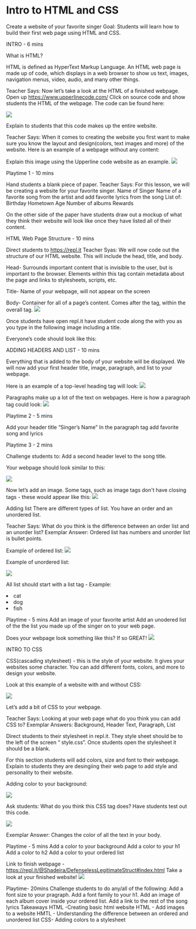 # Intro to HTML and CSS


Create a website of your favorite singer 
Goal: Students will learn how to build their first web page using HTML and CSS. 

INTRO - 6 mins

What is HTML? 

HTML is defined as HyperText Markup Language. An HTML web page is made up of code, which displays in a web browser to show us text, images, navigation menus, video, audio, and many other things.


Teacher Says: Now let’s take a look at the HTML of a finished webpage. 
Open up https://www.upperlinecode.com/ 
Click on source code and show students the HTML of the webpage. The code can be found here: 

<img src="images/upperlinecodesource.png">

Explain to students that this code makes up the entire website.

Teacher Says: When it comes to creating the website you first want to make sure you know the layout and design(colors, text images and more) of the website. Here is an example of a webpage without any content: 

Explain this image using the Upperline code website as an example. 
<img src="images/websiteimage.png">


Playtime 1 - 10 mins

Hand students a blank piece of paper. 
Teacher Says: For this lesson, we will be creating a website for your favorite singer. 
Name of Singer
Name of a favorite song from the artist and add favorite lyrics from the song
List of:
   Birthday
   Hometown
   Age 
  Number of albums
  Rewards

On the other side of the paper have students draw out a mockup of what they think their website will look like once they have listed all of their content. 


HTML Web Page Structure - 10 mins

Direct students to https://repl.it
Teacher Syas: We will now code out the structure of our HTML website. This will include the head, title, and body.

Head- Surrounds important content that is invisible to the user, but is important to the browser. Elements within this tag contain metadata about the page and links to stylesheets, scripts, etc.

Title- Name of your webpage, will not appear on the screen 

Body- Container for all of a page’s content. Comes after the <head> tag, within the overall <html> tag.
<img src="images/html.png">

Once students have open repl.it have student code along the with you as you type in the following image including a title. 

Everyone’s code should look like this: 
<!DOCTYPE html>
<html>
  <head>
    <title> Web Page </title>
  </head>
  <body>
      </body>
</html>

ADDING HEADERS AND LIST - 10 mins

Everything that is added to the body of your website will be displayed. We will now add your first header title, image, paragraph, and list to your webpage. 

Here is an example of a top-level heading tag will look: 
<img src="images/h1tag.png">

Paragraphs make up a lot of the text on webpages. Here is how a paragraph tag could look:
<img src="images/ptag.png">

Playtime 2 - 5 mins

Add your header title “Singer’s Name”
In the paragraph tag add favorite song and lyrics

Playtime 3 - 2 mins

Challenge students to: 
Add a second header level to the song title.

Your webpage should look similar to this: 

<img src="images/firsthtml.png" >


Now let’s add an image. 
Some tags, such as image tags don't have closing tags - these would appear like this:
<img src="images/img.png"/>

Adding list
There are different types of list. You have an order and an unordered list. 

Teacher Says: What do you think is the difference between an order list and an unorder list? 
Exemplar Answer: Ordered list has numbers and unorder list is bullet points. 

Example of ordered list:
<img src="images/ol.png">

Example of unordered list:

<img src="images/ul.png" >


All list should start with a list tag - Example:
<li>cat</li>
<li>dog</li>
<li>fish</li>


Playtime - 5 mins
Add an image of your favorite artist 
Add an unodered list of the the list you made up of the singer on to your web page. 

Does your webpage look something like this? If so GREAT!
<img src="images/beyoncehtml.png">


INTRO TO CSS

CSS(cascading stylesheet) -  this is the style of your website. It gives your websites some character. You can add different fonts, colors, and more to design your website. 

Look at this example of a website with and without CSS:

<img src="images/websutecssandhtml.png">

Let’s add a bit of CSS to your webpage.
 
Teacher Says: Looking at your web page what do you think you can add CSS to? 
Exemplar Answers: Background, Header Text, Paragraph, List

Direct students to their stylesheet in repl.it. They style sheet should be to the left of the screen “ style.css”. Once students open the stylesheet it should be a blank. 

For this section students will add colors, size and font to their webpage. Explain to students they are desingiing their web page to add style and personality to their website. 

Adding color to your background: 

<img src="images/backgroundcolor.png">

Ask students: What do you think this CSS tag does? 
Have students test out this code. 

<img src="images/bodycss.png">

Exemplar Answer: Changes the color of all the text in your body. 

Playtime - 5 mins
Add a color to your background
Add a color to your h1
Add a color to h2
Add a color to your ordered list


Link to finish webpage - https://repl.it/@Shadeira/DefenselessLegitimateStruct#index.html
Take a look at your finished website!
<img src="images/beyoncecss.png">


Playtime- 20mins
Challenge students to do any/all of the following:
Add a font size to your pragraph. 
Add a font family to your h1.
Add an image of each album cover inside your ordered list.
Add a link to the rest of the song lyrics
Takeaways
HTML -Creating basic html website 
HTML - Add images to a website
HMTL - Understanding the difference between an ordered and unordered list
CSS- Adding colors to a stylesheet 
